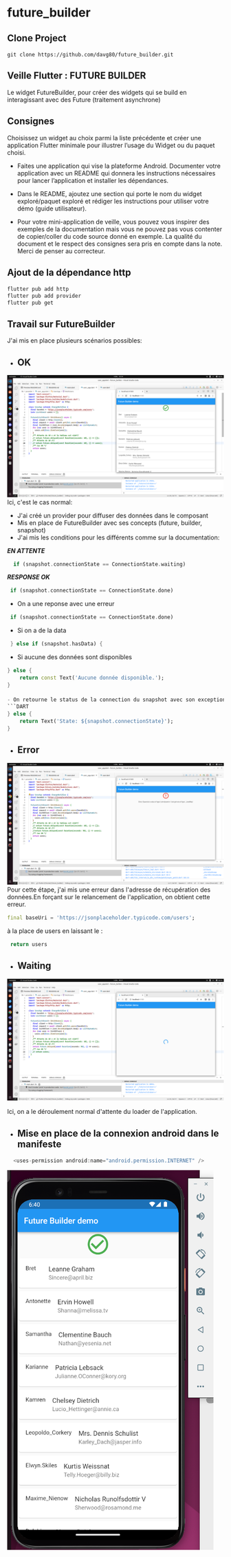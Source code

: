 # future_builder

## Clone Project
``` 
git clone https://github.com/davg80/future_builder.git
``` 

## Veille Flutter : FUTURE BUILDER

Le widget FutureBuilder, pour créer des widgets qui se build en interagissant avec des Future (traitement asynchrone)

## Consignes

Choisissez un widget au choix parmi la liste précédente et créer une application Flutter minimale pour illustrer l’usage du Widget ou du paquet choisi. 
- Faites une application qui vise la plateforme Android. Documenter votre application avec un README qui donnera les
instructions nécessaires pour lancer l’application et installer les dépendances. 

- Dans le README, ajoutez une section qui porte le nom du widget exploré/paquet exploré et rédiger les instructions
pour utiliser votre démo (guide utilisateur).

- Pour votre mini-application de veille, vous pouvez vous inspirer des exemples de la documentation mais vous ne pouvez pas vous contenter de copier/coller du code source donné en exemple.
La qualité du document et le respect des consignes sera pris en compte dans la note. Merci de penser au correcteur.

## Ajout de la dépendance http
``` 
flutter pub add http
flutter pub add provider
flutter pub get
```

## Travail sur FutureBuilder

J'ai mis en place plusieurs scénarios possibles:


- ## OK
![](imagesReadme/OK.png)
Ici, c'est le cas normal:
- J'ai créé un provider pour diffuser des données dans le composant 
- Mis en place de FutureBuilder avec ses concepts (future, builder, snapshot)
- J'ai mis les conditions pour les différents comme sur la documentation:

_**EN ATTENTE**_
```DART
  if (snapshot.connectionState == ConnectionState.waiting)
```
_**RESPONSE OK**_
```DART
 if (snapshot.connectionState == ConnectionState.done)
```
- On a une reponse avec une erreur
```DART
 if (snapshot.connectionState == ConnectionState.done)
```  
- Si on a de la data
```DART
 } else if (snapshot.hasData) {
```
- Si aucune des données sont disponibles
```DART
} else {
    return const Text('Aucune donnée disponible.');
}

- On retourne le status de la connection du snapshot avec son exception
```DART
} else {
    return Text('State: ${snapshot.connectionState}');
}
```
- ## Error
![](imagesReadme/Error2.png)
Pour cette étape, j'ai mis une erreur dans l'adresse de récupération des données.En forçant sur le relancement de l'application, on obtient cette erreur.
```DART
final baseUri = 'https://jsonplaceholder.typicode.com/users';
```
à la place de users en laissant le :
```DART
 return users
```

- ## Waiting
![](imagesReadme/loading.png)

Ici, on a le déroulement normal d'attente du loader de l'application.

- ## Mise en place de la connexion android dans le manifeste
```Dart
  <uses-permission android:name="android.permission.INTERNET" />
```
![](imagesReadme/Android.png)

